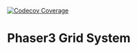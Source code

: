 [![Codecov Coverage](https://img.shields.io/codecov/c/github/caki0915/my-awesome-greeter/coverage.svg?style=flat-square)](https://codecov.io/gh/caki0915/my-awesome-greeter/)

# Phaser3 Grid System
